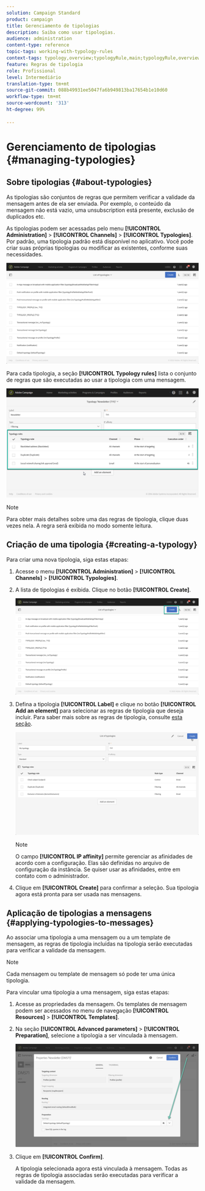 ```yaml
---
solution: Campaign Standard
product: campaign
title: Gerenciamento de tipologias
description: Saiba como usar tipologias.
audience: administration
content-type: reference
topic-tags: working-with-typology-rules
context-tags: typology,overview;typologyRule,main;typologyRule,overview
feature: Regras de tipologia
role: Profissional
level: Intermediário
translation-type: tm+mt
source-git-commit: 088b49931ee5047fa6b949813ba17654b1e10d60
workflow-type: tm+mt
source-wordcount: '313'
ht-degree: 99%

---
```



# Gerenciamento de tipologias {#managing-typologies}

## Sobre tipologias {#about-typologies}

As tipologias são conjuntos de regras que permitem verificar a validade da mensagem antes de ela ser enviada. Por exemplo, o conteúdo da mensagem não está vazio, uma unsubscription está presente, exclusão de duplicados etc.

As tipologias podem ser acessadas pelo menu **[!UICONTROL Administration]** > **[!UICONTROL Channels]** > **[!UICONTROL Typologies]**. Por padrão, uma tipologia padrão está disponível no aplicativo. Você pode criar suas próprias tipologias ou modificar as existentes, conforme suas necessidades.

![](assets/typologies-list.png)

Para cada tipologia, a seção **[!UICONTROL Typology rules]** lista o conjunto de regras que são executadas ao usar a tipologia com uma mensagem.

![](assets/typology_typo-rule-list.png)

>[!NOTE]
>
>Para obter mais detalhes sobre uma das regras de tipologia, clique duas vezes nela. A regra será exibida no modo somente leitura.

## Criação de uma tipologia {#creating-a-typology}

Para criar uma nova tipologia, siga estas etapas:

1. Acesse o menu **[!UICONTROL Administration]** > **[!UICONTROL Channels]** > **[!UICONTROL Typologies]**.

1. A lista de tipologias é exibida. Clique no botão **[!UICONTROL Create]**.

   ![](assets/typologies-create.png)

1. Defina a tipologia **[!UICONTROL Label]** e clique no botão **[!UICONTROL Add an element]** para selecionar as regras de tipologia que deseja incluir. Para saber mais sobre as regras de tipologia, consulte [esta seção](../../sending/using/managing-typology-rules.md).

   ![](assets/typology_addrules.png)

   >[!NOTE]
   >
   >O campo **[!UICONTROL IP affinity]** permite gerenciar as afinidades de acordo com a configuração. Elas são definidas no arquivo de configuração da instância. Se quiser usar as afinidades, entre em contato com o administrador.

1. Clique em **[!UICONTROL Create]** para confirmar a seleção. Sua tipologia agora está pronta para ser usada nas mensagens.

## Aplicação de tipologias a mensagens {#applying-typologies-to-messages}

Ao associar uma tipologia a uma mensagem ou a um template de mensagem, as regras de tipologia incluídas na tipologia serão executadas para verificar a validade da mensagem.

>[!NOTE]
>
>Cada mensagem ou template de mensagem só pode ter uma única tipologia.

Para vincular uma tipologia a uma mensagem, siga estas etapas:

1. Acesse as propriedades da mensagem. Os templates de mensagem podem ser acessados no menu de navegação **[!UICONTROL Resources]** > **[!UICONTROL Templates]**.

1. Na seção **[!UICONTROL Advanced parameters]** > **[!UICONTROL Preparation]**, selecione a tipologia a ser vinculada à mensagem.

   ![](assets/typology_message.png)

1. Clique em **[!UICONTROL Confirm]**.

   A tipologia selecionada agora está vinculada à mensagem. Todas as regras de tipologia associadas serão executadas para verificar a validade da mensagem.
